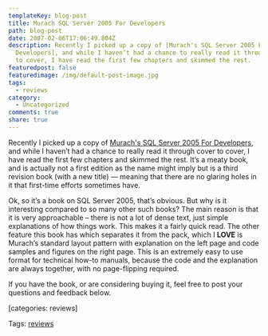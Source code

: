 ```yaml
---
templateKey: blog-post
title: Murach SQL Server 2005 For Developers
path: blog-post
date: 2007-02-06T17:06:49.804Z
description: Recently I picked up a copy of [Murach's SQL Server 2005 For
  Developers], and while I haven’t had a chance to really read it through cover
  to cover, I have read the first few chapters and skimmed the rest.
featuredpost: false
featuredimage: /img/default-post-image.jpg
tags:
  - reviews
category:
  - Uncategorized
comments: true
share: true
---
```

<!--StartFragment-->

Recently I picked up a copy of [Murach's SQL Server 2005 For Developers](http://www.murach.com/books/sql5/toc.htm), and while I haven’t had a chance to really read it through cover to cover, I have read the first few chapters and skimmed the rest. It’s a meaty book, and is actually not a first edition as the name might imply but is a third revision book (with a new title) — meaning that there are no glaring holes in it that first-time efforts sometimes have.

Ok, so it’s a book on SQL Server 2005, that’s obvious. But why is it interesting compared to so many other such books? The main reason is that it is very approachable – there is not a lot of dense text, just simple explanations of how things work. This makes it a fairly quick read. The other feature this book has which separates it from the pack, which I **LOVE** is Murach’s standard layout pattern with explanation on the left page and code samples and figures on the right page. This is an extremely easy to use format for technical how-to manuals, because the code and the explanation are always together, with no page-flipping required.

If you have the book, or are considering buying it, feel free to post your questions and feedback below.

\[categories: reviews]

Tags: [reviews](http://technorati.com/tag/reviews)

<!--EndFragment-->